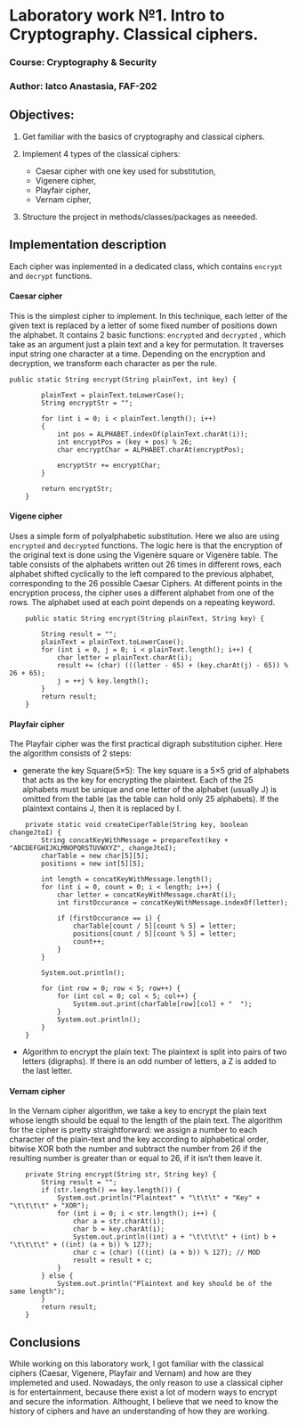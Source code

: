# Laboratory work №1. Intro to Cryptography. Classical ciphers. 

### Course: Cryptography & Security
### Author: Iatco Anastasia, FAF-202

## Objectives:

1. Get familiar with the basics of cryptography and classical ciphers.

2. Implement 4 types of the classical ciphers:
    - Caesar cipher with one key used for substitution,
    - Vigenere cipher,
    - Playfair cipher,
    - Vernam cipher,


3. Structure the project in methods/classes/packages as neeeded.


## Implementation description

Each cipher was inplemented in a dedicated class, which contains ```encrypt``` and ```decrypt``` functions.


#### Caesar cipher
This is the simplest cipher to implement.  In this technique, each letter of the given text is replaced by a letter of some fixed number of positions down the alphabet.
It contains 2 basic functions: ```encrypted```  and ```decrypted``` , which take as an argument just a plain text and a key for permutation. It traverses input string one character at a time. Depending on the encryption and decryption, we transform each character as per the rule.
```
public static String encrypt(String plainText, int key) {
 
        plainText = plainText.toLowerCase();   
        String encryptStr = "";   
          
        for (int i = 0; i < plainText.length(); i++)   
        {    
            int pos = ALPHABET.indexOf(plainText.charAt(i));   
            int encryptPos = (key + pos) % 26;   
            char encryptChar = ALPHABET.charAt(encryptPos);   
              
            encryptStr += encryptChar;   
        }   

        return encryptStr;   
    }
```

#### Vigene cipher
Uses a simple form of polyalphabetic substitution. Here we also are using ```encrypted```  and ```decrypted``` functions. The logic here is that the encryption of the original text is done using the Vigenère square or Vigenère table. The table consists of the alphabets written out 26 times in different rows, each alphabet shifted cyclically to the left compared to the previous alphabet, corresponding to the 26 possible Caesar Ciphers. At different points in the encryption process, the cipher uses a different alphabet from one of the rows. The alphabet used at each point depends on a repeating keyword.
```
    public static String encrypt(String plainText, String key) {

        String result = "";
        plainText = plainText.toLowerCase();
        for (int i = 0, j = 0; i < plainText.length(); i++) {
            char letter = plainText.charAt(i);
            result += (char) (((letter - 65) + (key.charAt(j) - 65)) % 26 + 65);
            j = ++j % key.length();
        }
        return result;
    }
```
#### Playfair cipher
The Playfair cipher was the first practical digraph substitution cipher. Here the algorithm consists of 2 steps: 
- generate the key Square(5×5): 
The key square is a 5×5 grid of alphabets that acts as the key for encrypting the plaintext. Each of the 25 alphabets must be unique and one letter of the alphabet (usually J) is omitted from the table (as the table can hold only 25 alphabets). If the plaintext contains J, then it is replaced by I. 
```
    private static void createCiperTable(String key, boolean changeJtoI) {
        String concatKeyWithMessage = prepareText(key + "ABCDEFGHIJKLMNOPQRSTUVWXYZ", changeJtoI);
        charTable = new char[5][5];
        positions = new int[5][5];

        int length = concatKeyWithMessage.length();
        for (int i = 0, count = 0; i < length; i++) {
            char letter = concatKeyWithMessage.charAt(i);
            int firstOccurance = concatKeyWithMessage.indexOf(letter);

            if (firstOccurance == i) {
                charTable[count / 5][count % 5] = letter;
                positions[count / 5][count % 5] = letter;
                count++;
            }
        }

        System.out.println();

        for (int row = 0; row < 5; row++) {
            for (int col = 0; col < 5; col++) {
                System.out.print(charTable[row][col] + "  ");
            }
            System.out.println();
        }
    }
```
- Algorithm to encrypt the plain text: 
The plaintext is split into pairs of two letters (digraphs). If there is an odd number of letters, a Z is added to the last letter. 

#### Vernam cipher
In the Vernam cipher algorithm, we take a key to encrypt the plain text whose length should be equal to the length of the plain text. The algorithm for the cipher is pretty straightforward: we assign a number to each character of the plain-text and the key according to alphabetical order, bitwise XOR both the number and subtract the number from 26 if the resulting number is greater than or equal to 26, if it isn’t then leave it.
```
    private String encrypt(String str, String key) {
        String result = "";
        if (str.length() == key.length()) {
            System.out.println("Plaintext" + "\t\t\t" + "Key" + "\t\t\t\t" + "XOR");
            for (int i = 0; i < str.length(); i++) {
                char a = str.charAt(i);
                char b = key.charAt(i);
                System.out.println((int) a + "\t\t\t\t" + (int) b + "\t\t\t\t" + ((int) (a + b)) % 127);
                char c = (char) (((int) (a + b)) % 127); // MOD
                result = result + c;
            }
        } else {
            System.out.println("Plaintext and key should be of the same length");
        }
        return result;
    }
```

## Conclusions
While working on this laboratory work, I got familiar with the classical ciphers (Caesar, Vigenere, Playfair and Vernam) and how are they implemeted and used. Nowadays, the only reason to use a classical cipher is for entertainment, because there exist a lot of modern ways to encrypt and secure the information. Althought, I believe that we need to know the history of ciphers and have an understanding of how they are working.
